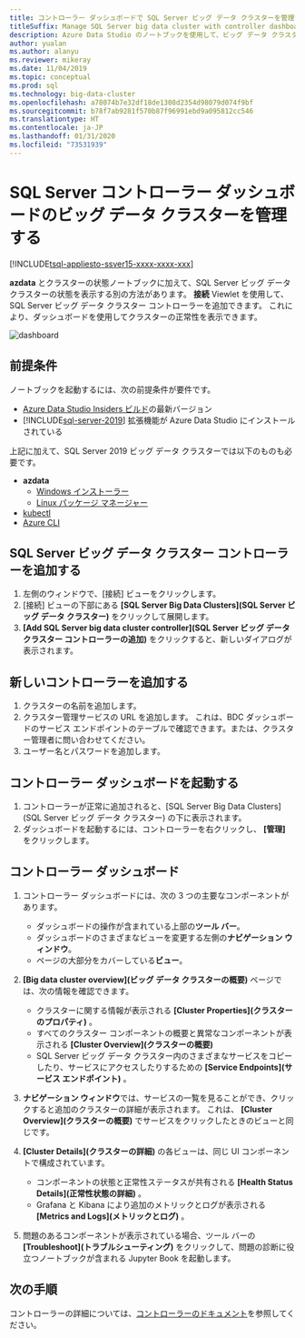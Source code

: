 ```yaml
---
title: コントローラー ダッシュボードで SQL Server ビッグ データ クラスターを管理する
titleSuffix: Manage SQL Server big data cluster with controller dashboard
description: Azure Data Studio のノートブックを使用して、ビッグ データ クラスターの管理とトラブルシューティングを行います。
author: yualan
ms.author: alanyu
ms.reviewer: mikeray
ms.date: 11/04/2019
ms.topic: conceptual
ms.prod: sql
ms.technology: big-data-cluster
ms.openlocfilehash: a78074b7e32df18de1308d2354d98079d074f9bf
ms.sourcegitcommit: b78f7ab9281f570b87f96991ebd9a095812cc546
ms.translationtype: HT
ms.contentlocale: ja-JP
ms.lasthandoff: 01/31/2020
ms.locfileid: "73531939"
---
```

# <a name="manage-big-data-clusters-for-sql-server-controller-dashboard"></a>SQL Server コントローラー ダッシュボードのビッグ データ クラスターを管理する

[!INCLUDE[tsql-appliesto-ssver15-xxxx-xxxx-xxx](../includes/tsql-appliesto-ssver15-xxxx-xxxx-xxx.md)]

**azdata** とクラスターの状態ノートブックに加えて、SQL Server ビッグ データ クラスターの状態を表示する別の方法があります。 **接続** Viewlet を使用して、SQL Server ビッグ データ クラスター コントローラーを追加できます。 これにより、ダッシュボードを使用してクラスターの正常性を表示できます。

![dashboard](media/manage-with-controller-dashboard/controller-dashboard.png)
## <a name="prerequisites"></a>前提条件

ノートブックを起動するには、次の前提条件が要件です。

* [Azure Data Studio Insiders ビルド](https://docs.microsoft.com/sql/big-data-cluster/deploy-big-data-tools?view=sqlallproducts-download-and-install-azure-data-studio-sql-server-2019-release-candidate-rc)の最新バージョン
* [!INCLUDE[sql-server-2019](../includes/sssqlv15-md.md)] 拡張機能が Azure Data Studio にインストールされている

上記に加えて、SQL Server 2019 ビッグ データ クラスターでは以下のものも必要です。

* **azdata**
    - [Windows インストーラー](deploy-install-azdata-installer.md)
    - [Linux パッケージ マネージャー](deploy-install-azdata-linux-package.md)
* [kubectl](https://kubernetes.io/docs/tasks/tools/install-kubectl/#install-kubectl-binary-using-native-package-management)
* [Azure CLI](/cli/azure/install-azure-cli)

## <a name="add-sql-server-big-data-cluster-controller"></a>SQL Server ビッグ データ クラスター コントローラーを追加する

1. 左側のウィンドウで、[接続] ビューをクリックします。
2. [接続] ビューの下部にある **[SQL Server Big Data Clusters]\(SQL Server ビッグ データ クラスター\)** をクリックして展開します。
3. **[Add SQL Server big data cluster controller]\(SQL Server ビッグ データ クラスター コントローラーの追加\)** をクリックすると、新しいダイアログが表示されます。

## <a name="add-new-controller"></a>新しいコントローラーを追加する

1. クラスターの名前を追加します。
2. クラスター管理サービスの URL を追加します。 これは、BDC ダッシュボードのサービス エンドポイントのテーブルで確認できます。または、クラスター管理者に問い合わせてください。
3. ユーザー名とパスワードを追加します。

## <a name="launch-controller-dashboard"></a>コントローラー ダッシュボードを起動する

1. コントローラーが正常に追加されると、[SQL Server Big Data Clusters]\(SQL Server ビッグ データ クラスター\) の下に表示されます。
2. ダッシュボードを起動するには、コントローラーを右クリックし、 **[管理]** をクリックします。

## <a name="controller-dashboard"></a>コントローラー ダッシュボード

1. コントローラー ダッシュボードには、次の 3 つの主要なコンポーネントがあります。

    - ダッシュボードの操作が含まれている上部の**ツール バー**。
    - ダッシュボードのさまざまなビューを変更する左側の**ナビゲーション ウィンドウ**。
    - ページの大部分をカバーしている**ビュー**。

2. **[Big data cluster overview]\(ビッグ データ クラスターの概要\)** ページでは、次の情報を確認できます。

    - クラスターに関する情報が表示される **[Cluster Properties]\(クラスターのプロパティ\)** 。
    - すべてのクラスター コンポーネントの概要と異常なコンポーネントが表示される **[Cluster Overview]\(クラスターの概要\)**
    - SQL Server ビッグ データ クラスター内のさまざまなサービスをコピーしたり、サービスにアクセスしたりするための **[Service Endpoints]\(サービス エンドポイント\)** 。

3. **ナビゲーション ウィンドウ**では、サービスの一覧を見ることができ、クリックすると追加のクラスターの詳細が表示されます。 これは、 **[Cluster Overview]\(クラスターの概要\)** でサービスをクリックしたときのビューと同じです。

4. **[Cluster Details]\(クラスターの詳細\)** の各ビューは、同じ UI コンポーネントで構成されています。

    - コンポーネントの状態と正常性ステータスが共有される **[Health Status Details]\(正常性状態の詳細\)** 。
    - Grafana と Kibana により追加のメトリックとログが表示される **[Metrics and Logs]\(メトリックとログ\)** 。

1. 問題のあるコンポーネントが表示されている場合、ツール バーの **[Troubleshoot]\(トラブルシューティング\)** をクリックして、問題の診断に役立つノートブックが含まれる Jupyter Book を起動します。

## <a name="next-steps"></a>次の手順

コントローラーの詳細については、[コントローラーのドキュメント](concept-controller.md)を参照してください。